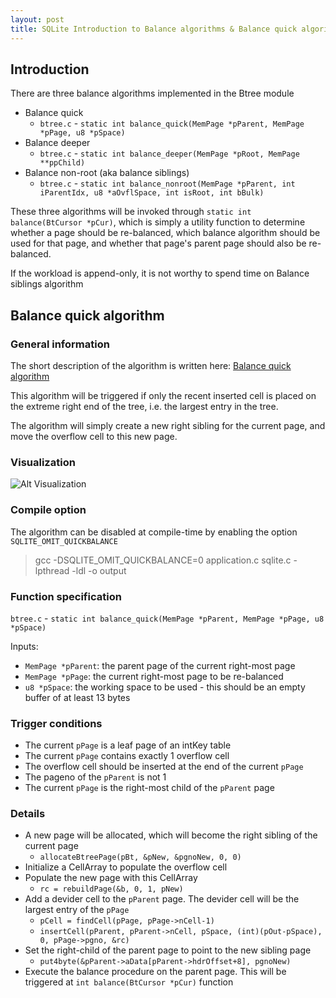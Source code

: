 ```yaml
---
layout: post
title: SQLite Introduction to Balance algorithms & Balance quick algorithm
---
```


## Introduction

There are three balance algorithms implemented in the Btree module

- Balance quick
  - `btree.c` - `static int balance_quick(MemPage *pParent, MemPage *pPage, u8 *pSpace)`
- Balance deeper
  - `btree.c` - `static int balance_deeper(MemPage *pRoot, MemPage **ppChild)`
- Balance non-root (aka balance siblings)
  - `btree.c` - `static int balance_nonroot(MemPage *pParent, int iParentIdx, u8 *aOvflSpace, int isRoot, int bBulk)`

These three algorithms will be invoked through `static int balance(BtCursor *pCur)`, which is simply a utility function to determine whether a page should be re-balanced, which balance algorithm should be used for that page, and whether that page's parent page should also be re-balanced.

If the workload is append-only, it is not worthy to spend time on Balance siblings algorithm

## Balance quick algorithm

### General information

The short description of the algorithm is written here: [Balance quick algorithm](https://www.sqlite.org/btreemodule.html#section_4_2_5_3)

This algorithm will be triggered if only the recent inserted cell is placed on the extreme right end of the
tree, i.e. the largest entry in the tree.

The algorithm will simply create a new right sibling for the current page, and move the overflow cell to this new page.

### Visualization

![Alt Visualization](https://www.sqlite.org/images/btreemodule_balance_quick.svg)

### Compile option

The algorithm can be disabled at compile-time by enabling the option `SQLITE_OMIT_QUICKBALANCE`

> gcc -DSQLITE_OMIT_QUICKBALANCE=0 application.c sqlite.c -lpthread -ldl -o output

### Function specification

`btree.c` - `static int balance_quick(MemPage *pParent, MemPage *pPage, u8 *pSpace)`

Inputs:
- `MemPage *pParent`: the parent page of the current right-most page
- `MemPage *pPage`: the current right-most page to be re-balanced
- `u8 *pSpace`: the working space to be used - this should be an empty buffer of at least 13 bytes

### Trigger conditions

- The current `pPage` is a leaf page of an intKey table
- The current `pPage` contains exactly 1 overflow cell
- The overflow cell should be inserted at the end of the current `pPage`
- The pageno of the `pParent` is not 1
- The current `pPage` is the right-most child of the `pParent` page

### Details

- A new page will be allocated, which will become the right sibling of the current page
  - `allocateBtreePage(pBt, &pNew, &pgnoNew, 0, 0)`
- Initialize a CellArray to populate the overflow cell
- Populate the new page with this CellArray
  - `rc = rebuildPage(&b, 0, 1, pNew)`
- Add a devider cell to the `pParent` page. The devider cell will be the largest entry of the `pPage`
  - `pCell = findCell(pPage, pPage->nCell-1)`
  - `insertCell(pParent, pParent->nCell, pSpace, (int)(pOut-pSpace), 0, pPage->pgno, &rc)`
- Set the right-child of the parent page to point to the new sibling page
  - `put4byte(&pParent->aData[pParent->hdrOffset+8], pgnoNew)`
- Execute the balance procedure on the parent page. This will be triggered at `int balance(BtCursor *pCur)` function